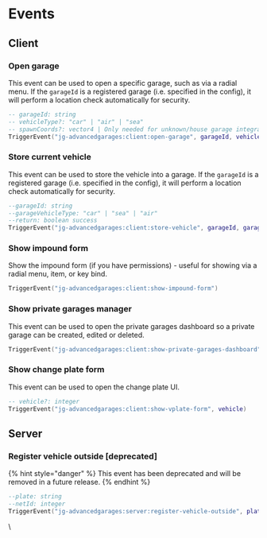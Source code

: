 # Events

## Client

### Open garage

This event can be used to open a specific garage, such as via a radial menu.  If the `garageId` is a registered garage (i.e. specified in the config), it will perform a location check automatically for security.

```lua
-- garageId: string
-- vehicleType?: "car" | "air" | "sea"
-- spawnCoords?: vector4 | Only needed for unknown/house garage integrations
TriggerEvent("jg-advancedgarages:client:open-garage", garageId, vehicleType, spawnCoords)
```

### Store current vehicle

This event can be used to store the vehicle into a garage. If the `garageId` is a registered garage (i.e. specified in the config), it will perform a location check automatically for security.

```lua
--garageId: string
--garageVehicleType: "car" | "sea" | "air"
--return: boolean success
TriggerEvent("jg-advancedgarages:client:store-vehicle", garageId, garageVehicleType)
```

### Show impound form

Show the impound form (if you have permissions) - useful for showing via a radial menu, item, or key bind.

```lua
TriggerEvent("jg-advancedgarages:client:show-impound-form")
```

### Show private garages manager

This event can be used to open the private garages dashboard so a private garage can be created, edited or deleted.

```lua
TriggerEvent("jg-advancedgarages:client:show-private-garages-dashboard")
```

### Show change plate form

This event can be used to open the change plate UI.

```lua
-- vehicle?: integer
TriggerEvent("jg-advancedgarages:client:show-vplate-form", vehicle)
```

## Server

### Register vehicle outside \[deprecated]

{% hint style="danger" %}
This event has been deprecated and will be removed in a future release.
{% endhint %}

```lua
--plate: string
--netId: integer
TriggerEvent("jg-advancedgarages:server:register-vehicle-outside", plate, netId)
```

\
